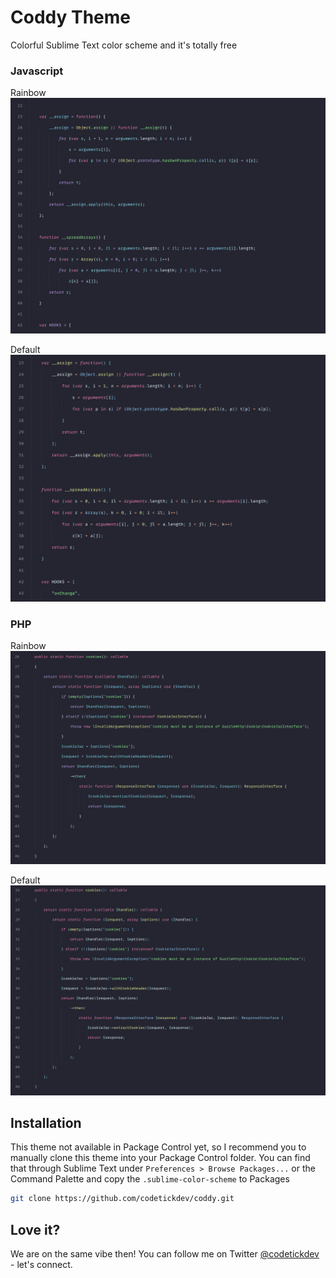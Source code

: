 # Coddy Theme
Colorful Sublime Text color scheme and it's totally free
### Javascript
Rainbow
![Rainbow JS](images/rainbow-js.png)

Default
![Default JS](images/default-js.png)

### PHP
Rainbow
![Rainbow PHP](images/rainbow-php.png)

Default
![Default PHP](images/default-php.png)

## Installation
This theme not available in Package Control yet, so I recommend you to manually clone this theme into your Package Control folder. You can find that through Sublime Text under `Preferences > Browse Packages...` or the Command Palette and copy the `.sublime-color-scheme` to Packages
```bash
git clone https://github.com/codetickdev/coddy.git
```
## Love it?
We are on the same vibe then! You can follow me on Twitter [@codetickdev](http://twitter.com/codetickdev) - let's connect.
